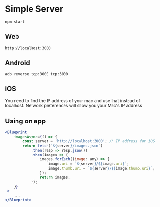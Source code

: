 # Simple Server

```
npm start
```

## Web 

```
http://localhost:3000
```

## Android 
```
adb reverse tcp:3000 tcp:3000
```

## iOS 
You need to find the IP address of your mac and use that instead of localhost. Network preferences will show you your Mac's IP address

## Using on app

```jsx
<Blueprint            
    imagesAsync={() => {
        const server = 'http://localhost:3000'; // IP address for iOS
        return fetch(`${server}/images.json`)
            .then(resp => resp.json())
            .then(images => {
                images.forEach((image: any) => {
                    image.uri = `${server}/${image.uri}`;
                    image.thumb.uri = `${server}/${image.thumb.uri}`;
                });
                return images;
            });
    }}
 >
    ...
</Blueprint>
```
